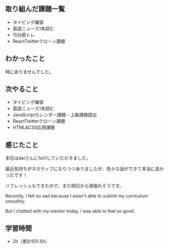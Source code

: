 ## 取り組んだ課題一覧
- タイピング練習
- 英語ニュース1本読む
- 15分筋トレ
- ReactTwitterクローン課題
## わかったこと
特にありませんでした。
## 次やること
- タイピング練習
- 英語ニュース1本読む
- JavaScriptカレンダー課題・上級課題提出
- ReactTwitterクローン課題
- HTML&CSS応用課題
## 感じたこと
本日はdaiさんに1on1していただきました。

最近気持ちがネガティブになりつつありましたが、色々な話ができて本当に良かったです！

リフレッシュもできたので、また明日から頑張れそうです。

Recently, I felt so sad because I wasn't able to submit my curriculum smoothly.

But I chatted with my mentor today, I was able to feel so good.

## 学習時間
- 2h（累計931.5h）
